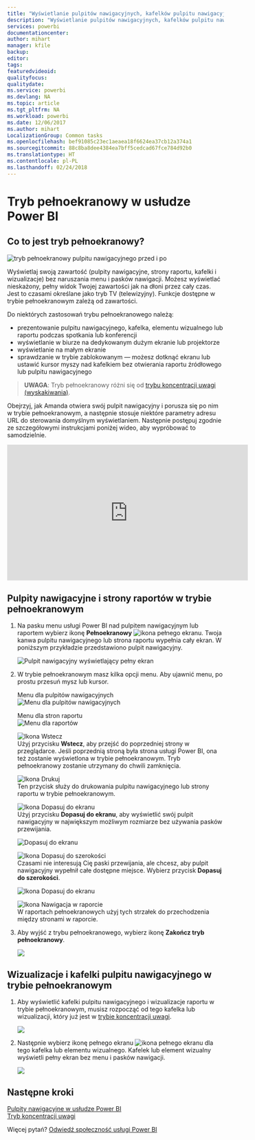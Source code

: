 ```yaml
---
title: "Wyświetlanie pulpitów nawigacyjnych, kafelków pulpitu nawigacyjnego, stron raportu i wizualizacji raportu w trybie pełnoekranowym"
description: "Wyświetlanie pulpitów nawigacyjnych, kafelków pulpitu nawigacyjnego, elementów wizualnych raportu i stron raportu w trybie pełnoekranowym, nazywanym też *trybem TV (telewizyjnym)*."
services: powerbi
documentationcenter: 
author: mihart
manager: kfile
backup: 
editor: 
tags: 
featuredvideoid: 
qualityfocus: 
qualitydate: 
ms.service: powerbi
ms.devlang: NA
ms.topic: article
ms.tgt_pltfrm: NA
ms.workload: powerbi
ms.date: 12/06/2017
ms.author: mihart
LocalizationGroup: Common tasks
ms.openlocfilehash: bef91085c23ec1aeaea18f6624ea37cb12a374a1
ms.sourcegitcommit: 88c8ba8dee4384ea7bff5cedcad67fce784d92b0
ms.translationtype: HT
ms.contentlocale: pl-PL
ms.lasthandoff: 02/24/2018
---
```

# <a name="full-screen-mode-in-power-bi"></a>Tryb pełnoekranowy w usłudze Power BI
## <a name="what-is-full-screen-mode"></a>Co to jest tryb pełnoekranowy?
![tryb pełnoekranowy pulpitu nawigacyjnego przed i po](media/service-fullscreen-mode/power-bi-full-screen-comparison.png)

Wyświetlaj swoją zawartość (pulpity nawigacyjne, strony raportu, kafelki i wizualizacje) bez naruszania menu i pasków nawigacji.  Możesz wyświetlać nieskażony, pełny widok Twojej zawartości jak na dłoni przez cały czas. Jest to czasami określane jako tryb TV (telewizyjny). Funkcje dostępne w trybie pełnoekranowym zależą od zawartości.  

Do niektórych zastosowań trybu pełnoekranowego należą:

* prezentowanie pulpitu nawigacyjnego, kafelka, elementu wizualnego lub raportu podczas spotkania lub konferencji
* wyświetlanie w biurze na dedykowanym dużym ekranie lub projektorze
* wyświetlanie na małym ekranie
* sprawdzanie w trybie zablokowanym — możesz dotknąć ekranu lub ustawić kursor myszy nad kafelkiem bez otwierania raportu źródłowego lub pulpitu nawigacyjnego

> **UWAGA**: Tryb pełnoekranowy różni się od [trybu koncentracji uwagi (wyskakiwania)](service-focus-mode.md).
> 
> 

Obejrzyj, jak Amanda otwiera swój pulpit nawigacyjny i porusza się po nim w trybie pełnoekranowym, a następnie stosuje niektóre parametry adresu URL do sterowania domyślnym wyświetlaniem. Następnie postępuj zgodnie ze szczegółowymi instrukcjami poniżej wideo, aby wypróbować to samodzielnie.

<iframe width="560" height="315" src="https://www.youtube.com/embed/c31gZkyvC54" frameborder="0" allowfullscreen></iframe>

## <a name="dashboards-and-report-pages-in-full-screen-mode"></a>Pulpity nawigacyjne i strony raportów w trybie pełnoekranowym
1. Na pasku menu usługi Power BI nad pulpitem nawigacyjnym lub raportem wybierz ikonę **Pełnoekranowy** ![ikona pełnego ekranu ](media/service-fullscreen-mode/power-bi-full-screen-icon.png). Twoja kanwa pulpitu nawigacyjnego lub strona raportu wypełnia cały ekran. W poniższym przykładzie przedstawiono pulpit nawigacyjny.
   
      ![Pulpit nawigacyjny wyświetlający pełny ekran](media/service-fullscreen-mode/power-bi-dash-full-screen.png)
2. W trybie pełnoekranowym masz kilka opcji menu.  Aby ujawnić menu, po prostu przesuń mysz lub kursor. 
   
     Menu dla pulpitów nawigacyjnych    
     ![Menu dla pulpitów nawigacyjnych](media/service-fullscreen-mode/power-bi-full-screen-menu-dashboard.png)    
   
     Menu dla stron raportu    
    ![Menu dla raportów](media/service-fullscreen-mode/power-bi-report-menu.png)    
   
    ![Ikona Wstecz](media/service-fullscreen-mode/power-bi-back-icon.png)    
    Użyj przycisku **Wstecz**, aby przejść do poprzedniej strony w przeglądarce. Jeśli poprzednią stroną była strona usługi Power BI, ona też zostanie wyświetlona w trybie pełnoekranowym.  Tryb pełnoekranowy zostanie utrzymany do chwili zamknięcia.
   
    ![Ikona Drukuj](media/service-fullscreen-mode/power-bi-print-icon.png)    
    Ten przycisk służy do drukowania pulpitu nawigacyjnego lub strony raportu w trybie pełnoekranowym. 
   
    ![Ikona Dopasuj do ekranu](media/service-fullscreen-mode/power-bi-fit-to-width.png)    
    Użyj przycisku **Dopasuj do ekranu**, aby wyświetlić swój pulpit nawigacyjny w największym możliwym rozmiarze bez używania pasków przewijania.     
   
    ![Dopasuj do ekranu](media/service-fullscreen-mode/power-bi-fit-screen.png)
   
    ![Ikona Dopasuj do szerokości](media/service-fullscreen-mode/power-bi-fit-width.png)       
    Czasami nie interesują Cię paski przewijania, ale chcesz, aby pulpit nawigacyjny wypełnił całe dostępne miejsce. Wybierz przycisk **Dopasuj do szerokości**.    
   
    ![Ikona Dopasuj do ekranu](media/service-fullscreen-mode/power-bi-fit-to-width-new.png)
   
    ![Ikona Nawigacja w raporcie](media/service-fullscreen-mode/power-bi-report-nav2.png)       
    W raportach pełnoekranowych użyj tych strzałek do przechodzenia między stronami w raporcie.    
3. Aby wyjść z trybu pełnoekranowego, wybierz ikonę **Zakończ tryb pełnoekranowy**.
   
      ![](media/service-fullscreen-mode/exit-fullscreen-new.png)

## <a name="visualizations-and-dashboard-tiles-in-full-screen-mode"></a>Wizualizacje i kafelki pulpitu nawigacyjnego w trybie pełnoekranowym
1. Aby wyświetlić kafelki pulpitu nawigacyjnego i wizualizacje raportu w trybie pełnoekranowym, musisz rozpocząć od tego kafelka lub wizualizacji, który już jest w [trybie koncentracji uwagi](service-focus-mode.md). 
   
    ![](media/service-fullscreen-mode/power-bi-focus3.png)
2. Następnie wybierz ikonę pełnego ekranu ![ikona pełnego ekranu](media/service-fullscreen-mode/power-bi-full-screen-icon.png)  dla tego kafelka lub elementu wizualnego. Kafelek lub element wizualny wyświetli pełny ekran bez menu i pasków nawigacji.
   
    ![](media/service-fullscreen-mode/power-bi-fullscreen.png)

## <a name="next-steps"></a>Następne kroki
[Pulpity nawigacyjne w usłudze Power BI](service-dashboards.md)  
[Tryb koncentracji uwagi](service-focus-mode.md)    

Więcej pytań? [Odwiedź społeczność usługi Power BI](http://community.powerbi.com/)

